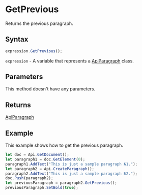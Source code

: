 # GetPrevious

Returns the previous paragraph.

## Syntax

```javascript
expression.GetPrevious();
```

`expression` - A variable that represents a [ApiParagraph](../ApiParagraph.md) class.

## Parameters

This method doesn't have any parameters.

## Returns

[ApiParagraph](../../ApiParagraph/ApiParagraph.md)

## Example

This example shows how to get the previous paragraph.

```javascript
let doc = Api.GetDocument();
let paragraph1 = doc.GetElement(0);
paragraph1.AddText("This is just a sample paragraph №1.");
let paragraph2 = Api.CreateParagraph();
paragraph2.AddText("This is just a sample paragraph №2.");
doc.Push(paragraph2);
let previousParagraph = paragraph2.GetPrevious();
previousParagraph.SetBold(true);
```
